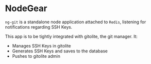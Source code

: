 NodeGear
=========

`ng-git` is a standalone node application attached to `Redis`, listening for notifications regarding SSH Keys.

This app is to be tightly integrated with gitolite, the git manager. It:

- Manages SSH Keys in gitolite
- Generates SSH Keys and saves to the database
- Pushes to gitolite admin